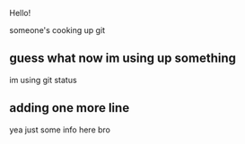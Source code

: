 Hello!

someone's cooking up git

## guess what now im using up something

im using git status 

## adding one more line

yea just some info here bro 
